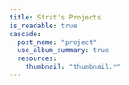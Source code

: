 ```yaml
---
title: Strat's Projects
is_readable: true
cascade:
  post_name: "project"
  use_album_summary: true
  resources:
    thumbnail: "thumbnail.*"
---
```

